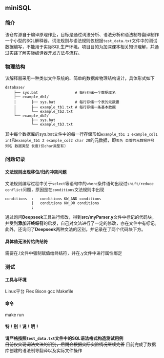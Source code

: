 ## miniSQL
### 简介
该仓库源自于编译原理作业，目标是通过词法分析、语法分析和语法制导翻译制作一个小型的SQL解释器。词法规则与语法规则仅根据`test_data.txt`文件中的测试数据编写，不能用于实际SQL生产环境。项目目的为加深课本相关知识理解，并通过实践了解实际编译器开发方法与流程。
### 物理结构
该解释器采用一种类似文件系统的、简单的数据库物理结构设计，具体形式如下
```
database/
    ├── sys.bat                 # 每行存储一个数据库名
    ├── example_db1/
    │       ├── sys.bat         # 每行存储一个表的元数据
    │       ├── example_tb1.txt # 每行存储一条基本数据
    │       └── example_tb2.txt
    └── example_db2/
            ├── sys.bat
            └── example_tb3.txt
```
其中每个数据库的sys.bat文件中的每一行存储形如`example_tb1 1 example_col1 int`和`example_tb1 2 example_col2 char 20`的元数据，即`表名 自增的元数据序号 列名 数据类型 长度(仅char类型有)`
### 问题记录
#### 文法规则出现移位/归约冲突问题
文法规则编写过程中关于`select`等语句中的`where`条件语句出现过`shift/reduce conflict`问题，原因是在`conditions`文法规则中出现  
```
conditions  :   conditions KW_AND conditions
            |   conditions KW_OR conditions
            ;
```
通过询问**Deepseek**工具进行修改，得到**src/myParser.y**文件中标记的代码块，并受到**添加非终结符**的启发，自己对文法进行了一定的修改，亦在文件中有标记。此外，还询问了**Deepseek**两种文法的区别，并记录在了两个代码块下方。
#### 具体值无法传给终结符
需要在.l文件中强制赋值给终结符，并在.y文件中进行属性绑定
### 测试
#### 工具与环境
Linux平台 Flex Bison gcc Makefile
#### 命令
make run  
#### 特！别！说！明！
**请严格按照`test_data.txt`文件中的SQL语法格式构造测试用例**  
~~目前仅实现词法文法的识别，后期会根据实际实验情况继续完善~~
目前完成了数据库创建的语法制导翻译以及实际文件操作